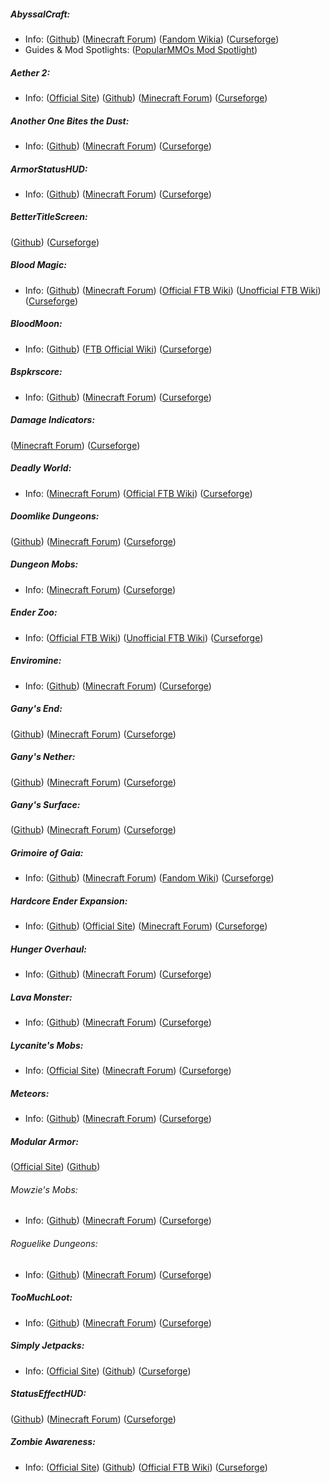 ##### AbyssalCraft:
- Info:
([Github](https://github.com/Shinoow/AbyssalCraft))
([Minecraft Forum](http://www.minecraftforum.net/forums/mapping-and-modding/minecraft-mods/1287002-1-10-2-1-11-2-1-12-forge-ssp-lan-smp-abyssalcraft))
([Fandom Wikia](http://abyssalcraft.wikia.com/wiki/AbyssalCraft_Wiki))
([Curseforge](https://minecraft.curseforge.com/projects/abyssalcraft))
- Guides & Mod Spotlights:
([PopularMMOs Mod Spotlight](https://www.youtube.com/watch?v=WxUw1_JtWlw))
##### Aether 2:
- Info:
([Official Site](https://aether.gildedgames.com/))
([Github](https://github.com/gildedgames/aether-issues))
([Minecraft Forum](http://www.minecraftforum.net/forums/mapping-and-modding/minecraft-mods/1289717-alpha-the-aether-ii-genesis-of-the-void-the))
([Curseforge](https://minecraft.curseforge.com/projects/the-aether-ii))
##### Another One Bites the Dust:
- Info:
([Github](https://github.com/ganymedes01/Another-One-Bites-the-Dust))
([Minecraft Forum](http://www.minecraftforum.net/forums/mapping-and-modding/minecraft-mods/1293528-aobd-2-process-all-the-ores))
([Curseforge](https://minecraft.curseforge.com/projects/another-one-bites-the-dust))
##### ArmorStatusHUD:
- Info:
([Github](https://github.com/bspkrs/ArmorStatusHUD))
([Minecraft Forum](http://www.minecraftforum.net/forums/mapping-and-modding/minecraft-mods/1282347-bspkrs-mods-armorstatushud-directionhud))
([Curseforge](https://minecraft.curseforge.com/projects/armorstatushud))
##### BetterTitleScreen:
([Github](https://github.com/GirafiStudios/BetterTitleScreen))
([Curseforge](https://minecraft.curseforge.com/projects/better-title-screen))
##### Blood Magic:
- Info:
([Github](https://github.com/WayofTime/BloodMagic))
([Minecraft Forum](http://www.minecraftforum.net/forums/mapping-and-modding/minecraft-mods/1290532-1-10-2-1-9-4-blood-magic-v2-1-0-65-updated-sept))
([Official FTB Wiki](https://ftb.gamepedia.com/Blood_Magic))
([Unofficial FTB Wiki](https://ftbwiki.org/Blood_Magic))
([Curseforge](https://minecraft.curseforge.com/projects/blood-magic))
##### BloodMoon:
- Info:
([Github](https://github.com/lumien231/Bloodmoon))
([FTB Official Wiki](https://ftb.gamepedia.com/Bloodmoon))
([Curseforge](https://minecraft.curseforge.com/projects/bloodmoon))
##### Bspkrscore:
- Info:
([Github](https://github.com/bspkrs/bspkrsCore))
([Minecraft Forum](http://www.minecraftforum.net/forums/mapping-and-modding/minecraft-mods/1282347-bspkrs-mods-armorstatushud-directionhud))
([Curseforge](https://minecraft.curseforge.com/projects/bspkrscore))
##### Damage Indicators:
([Minecraft Forum](http://www.minecraftforum.net/forums/mapping-and-modding/minecraft-mods/1286538-hit-splat-damage-indicators-v3-3-2-rpg-ui-and))
([Curseforge](https://minecraft.curseforge.com/projects/damage-indicators-mod))
##### Deadly World:
- Info:
([Minecraft Forum](http://www.minecraftforum.net/forums/mapping-and-modding/minecraft-mods/1288323-forge-father-toasts-server-mods-lost-books-deadly))
([Official FTB Wiki](https://ftb.gamepedia.com/Deadly_World))
([Curseforge](https://minecraft.curseforge.com/projects/deadly-world))
##### Doomlike Dungeons:
([Github](https://github.com/BlackJar72/DoomlikeDungeons))
([Minecraft Forum](http://www.minecraftforum.net/forums/mapping-and-modding/minecraft-mods/1293843-doomlike-dungeons))
([Curseforge](https://minecraft.curseforge.com/projects/project-74246))
##### Dungeon Mobs:
- Info:
([Minecraft Forum](http://www.minecraftforum.net/forums/mapping-and-modding/minecraft-mods/2447064-dungeon-mobs-latest-config-file-mod-biome-support))
([Curseforge](https://minecraft.curseforge.com/projects/dungeon-mobs))
##### Ender Zoo:
- Info:
([Official FTB Wiki](https://ftb.gamepedia.com/EnderZoo))
([Unofficial FTB Wiki](https://ftbwiki.org/Ender_Zoo))
([Curseforge](https://minecraft.curseforge.com/projects/ender-zoo))
##### Enviromine:
- Info:
([Github](https://github.com/EnviroMine/EnviroMine-1.7))
([Minecraft Forum](http://www.minecraftforum.net/forums/mapping-and-modding/minecraft-mods/1293048-enviromine-discontinued-a-little-bit-of-realism#Wiki))
([Curseforge](https://minecraft.curseforge.com/projects/enviromine))
##### Gany's End:
([Github](https://github.com/ganymedes01/Gany-s-End))
([Minecraft Forum](http://www.minecraftforum.net/forums/mapping-and-modding/minecraft-mods/1291092-ganys-end-miscellaneous-ender-themed-additions))
([Curseforge](https://minecraft.curseforge.com/projects/ganys-end))
##### Gany's Nether:
([Github](https://github.com/ganymedes01/Gany-s-Nether))
([Minecraft Forum](http://www.minecraftforum.net/forums/mapping-and-modding/minecraft-mods/1291095-ganys-nether-miscellaneous-nether-themed-additions))
([Curseforge](https://minecraft.curseforge.com/projects/ganys-nether))
##### Gany's Surface:
([Github](https://github.com/ganymedes01/Gany-s-Surface))
([Minecraft Forum](http://www.minecraftforum.net/forums/mapping-and-modding/minecraft-mods/1291094-ganys-surface-miscellaneous-overworld-themed))
([Curseforge](https://minecraft.curseforge.com/projects/ganys-surface))
##### Grimoire of Gaia:
- Info:
([Github](https://github.com/Silentine/GrimoireOfGaia))
([Minecraft Forum](http://www.minecraftforum.net/forums/mapping-and-modding/minecraft-mods/1284614-grimoire-of-gaia-3-1-10-2-1-5-6-updated-07-05-2017))
([Fandom Wiki](http://the-grimoire-of-gaia.wikia.com/wiki/The_Grimoire_of_Gaia_Wiki))
([Curseforge](https://minecraft.curseforge.com/projects/grimoire-of-gaia))
##### Hardcore Ender Expansion:
- Info:
([Github](https://github.com/chylex/Hardcore-Ender-Expansion/))
([Official Site](https://hee.chylex.com/))
([Minecraft Forum](http://www.minecraftforum.net/forums/mapping-and-modding/minecraft-mods/1281889-hardcore-ender-expansion-v1-8-6-700-000-dls))
([Curseforge](https://minecraft.curseforge.com/projects/hardcore-ender-expansion))
##### Hunger Overhaul:
- Info:
([Github](https://github.com/progwml6/HungerOverhaul))
([Minecraft Forum](http://www.minecraftforum.net/forums/mapping-and-modding/minecraft-mods/2222904-1-7-10-hunger-overhaul))
([Curseforge](https://minecraft.curseforge.com/projects/hunger-overhaul))
##### Lava Monster:
- Info:
([Github](https://github.com/FatherToast/LavaMonsters))
([Minecraft Forum](http://www.minecraftforum.net/forums/mapping-and-modding/minecraft-mods/1282771-forge-father-toasts-mods-special-mobs-mob))
([Curseforge](https://minecraft.curseforge.com/projects/lava-monsters))
##### Lycanite's Mobs:
- Info:
([Official Site](http://lycanitesmobs.com/))
([Minecraft Forum](http://www.minecraftforum.net/forums/mapping-and-modding/minecraft-mods/1291613-lycanites-mobs-strange-and-deadly-creatures))
([Curseforge](https://minecraft.curseforge.com/projects/lycanites-mobs))
##### Meteors:
- Info:
([Github](https://github.com/AlexDGr8r/MeteorsMod))
([Minecraft Forum](http://www.minecraftforum.net/forums/mapping-and-modding/minecraft-mods/1280918-falling-meteors-mod-v2-14-3))
([Curseforge](https://minecraft.curseforge.com/projects/falling-meteors-mod))
##### Modular Armor:
([Official Site](https://www.chbachman.com/#/modulararmour/))
([Github](https://github.com/chbachman/ModularArmour))
###### Mowzie's Mobs:
- Info:
([Github](https://github.com/BobMowzie/MowziesMobs))
([Minecraft Forum](http://www.minecraftforum.net/forums/mapping-and-modding/minecraft-mods/2361125-mowzies-mobs-fantasy-mobs-for-your-mc-world))
([Curseforge](https://minecraft.curseforge.com/projects/mowzies-mobs))
###### Roguelike Dungeons:
- Info:
([Github](https://github.com/Greymerk/minecraft-roguelike))
([Minecraft Forum](http://www.minecraftforum.net/forums/mapping-and-modding/minecraft-mods/1290238-roguelike-dungeons))
([Curseforge](https://minecraft.curseforge.com/projects/roguelike-dungeons))
##### TooMuchLoot:
- Info:
([Github](https://github.com/dmillerw/TooMuchLoot))
([Minecraft Forum](http://www.minecraftforum.net/forums/mapping-and-modding/minecraft-mods/2091821-forge-toomuchloot-v4-0-0-providing-complete))
([Curseforge](https://minecraft.curseforge.com/projects/toomuchloot))
##### Simply Jetpacks:
- Info:
([Official Site](http://simplejetpacks.mods.center/))
([Github](https://github.com/CyberdyneCC/SimplyJetpacks-2))
([Curseforge](https://minecraft.curseforge.com/projects/simply-jetpacks-2))
##### StatusEffectHUD:
([Github](https://github.com/bspkrs/StatusEffectHUD))
([Minecraft Forum](http://www.minecraftforum.net/forums/mapping-and-modding/minecraft-mods/1282347-bspkrs-mods-armorstatushud-directionhud))
([Curseforge](https://minecraft.curseforge.com/projects/statuseffecthud))
##### Zombie Awareness:
- Info:
([Official Site](http://coros.us/mods/zombieawareness))
([Github](https://github.com/Corosauce/ZombieAwareness))
([Official FTB Wiki](https://ftb.gamepedia.com/Zombie_Awareness))
([Curseforge](https://minecraft.curseforge.com/projects/zombie-awareness))
